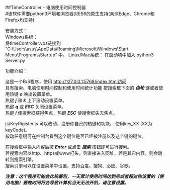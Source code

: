 ##TimeController - 电脑使用时间控制器  
#该软件需要python3环境和浏览器对ES6的原生支持(亲测Edge、Chrome和Firefox均支持)  

安装方式：  
Windows系统：  
	将timeController.vbs链接到 “C:\Users\asus\AppData\Roaming\Microsoft\Windows\Start Menu\Programs\Startup” 中。
Linux/Mac系统：
	在启动项中加入 python3 Server.py

功能介绍：  

这是一个B/S程序，使用 http://127.0.0.1:5768/index.html访问  
具有搜索、电脑使用时间控制和使用时间统计功能
按搜索框下面的 ***齿轮*** 键或者使用热键 ***o*** 唤出设置菜单。  
热键 ***j*** 和 ***k*** 上下滚动设置菜单。  
热键 ***q*** 或 ***ESC*** 关闭设置菜单。  
热键 ***i*** 使搜索框获得焦点，热键 ***ESC*** 使搜索框失去焦点。  

js/KeyRigister.js 可以改动，注册你自己的热键和功能， 使用key_XX (XX为keyCode)。  
按动任意键可在控制台看到这个键位是否已经被注册以及这个键的键位。  

在搜索框中输入内容后按 ***Enter*** 或点击 ***搜索*** 按钮即可进行搜索。   
若搜索内容以http、https或www打头，则直接进入网址，若是其它内容，则会跳转到搜索引擎。  
搜索引擎可以在设置菜单中设置，支持百度、搜狗、必应、谷歌。


***注意：这个程序可能会比较暴烈，一天累计使用时间达到后或者超过你设置的（使用电脑）最晚时间将会导致计算机当天无法开机，请注意设置。***